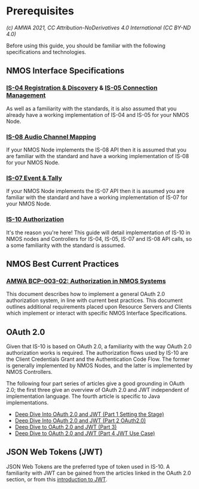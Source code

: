 
# Prerequisites
_(c) AMWA 2021, CC Attribution-NoDerivatives 4.0 International (CC BY-ND 4.0)_

Before using this guide, you should be familiar with the following specifications and technologies.
  
## NMOS Interface Specifications
### [IS-04 Registration & Discovery](https://specs.amwa.tv/is-04/) & [IS-05 Connection Management](https://specs.amwa.tv/is-05/)
As well as a familiarity with the standards, it is also assumed that you already have a working implementation of IS-04 and IS-05 for your NMOS Node.
### [IS-08 Audio Channel Mapping](https://specs.amwa.tv/is-08/)
If your NMOS Node implements the IS-08 API then it is assumed that you are familiar with the standard and have a working implementation of IS-08 for your NMOS Node.
### [IS-07 Event & Tally](https://specs.amwa.tv/is-07/)
If your NMOS Node implements the IS-07 API then it is assumed you are familiar with the standard and have a working implementation of IS-07 for your NMOS Node. 
### [IS-10 Authorization](https://specs.amwa.tv/is-10/)
It's the reason you're here! This guide will detail implementation of IS-10 in NMOS nodes and Controllers for IS-04, IS-05, IS-07 and IS-08 API calls, so a some familiarity with the standard is assumed.

## NMOS Best Current Practices
### [AMWA BCP-003-02: Authorization in NMOS Systems](https://specs.amwa.tv/bcp-003-02/)
This document describes how to implement a general OAuth 2.0 authorization system, in line with current best practices. This document outlines additional requirements placed upon Resource Servers and Clients which implement or interact with specific NMOS Interface Specifications.
  
## OAuth 2.0
Given that IS-10 is based on OAuth 2.0, a familiarity with the way OAuth 2.0 authorization works is required.  The authorization flows used by IS-10 are the Client Credentials Grant and the Authentication Code Flow. The former is generally implemented by NMOS Nodes, and the latter is implemented by NMOS Controllers.

The following four part series of articles give a good grounding in OAuth 2.0; the first three give an overview of OAuth 2.0 and JWT independent of implementation language. The fourth article is specific to Java implementations.

 - [Deep Dive Into OAuth 2.0 and JWT (Part 1 Setting the
   Stage)](https://dzone.com/articles/deep-dive-to-oauth20-amp-jwt-part-1-setting-the-st
   "https://dzone.com/articles/deep-dive-to-oauth20-amp-jwt-part-1-setting-the-st")
  - [Deep Dive Into OAuth 2.0 and JWT (Part 2
   OAuth2.0)](https://dzone.com/articles/deep-dive-to-oauth20-amp-jwt-part-2-oauth20)
   - [Deep Dive to OAuth 2.0 and JWT (Part
   3)](https://dzone.com/articles/deep-dive-to-oauth20-amp-jwt-part-3-jwt)
   - [Deep Dive to OAuth 2.0 and JWT (Part 4 JWT Use
   Case)](https://dzone.com/articles/what-is-zuul)

## JSON Web Tokens (JWT)
JSON Web Tokens are the preferred type of token used in IS-10.  A familiarity with JWT can be gained from the articles linked in the OAuth 2.0 section, or from this [introduction to JWT](https://jwt.io/introduction). 
<!--stackedit_data:
eyJoaXN0b3J5IjpbLTk4NjIxNjMxNyw0MTg4ODA0MjksLTExNT
g5MDk3NjMsMjUyMzk3NDk0LDE3NDQwNTkwOTIsLTI1Mzc5MzY5
MCwxOTg5NzkxMDddfQ==
-->
